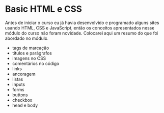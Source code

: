 # Basic HTML e CSS

Antes de iniciar o curso eu já havia desenvolvido e programado alguns sites usando HTML, CSS e JavaScript, então os conceitos apresentados nesse módulo do curso não foram novidade.
Colocarei aqui um resumo do que foi abordado no módulo.

- tags de marcação
- titulos e parágrafos 
- imagens no CSS
- comentários no código
- links
- ancoragem
- listas
- inputs
- forms
- buttons
- checkbox
- head e body
